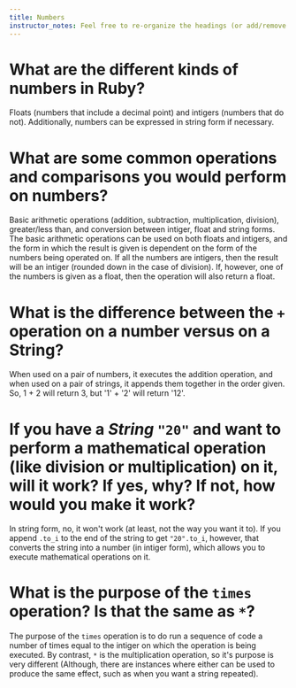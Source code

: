 ```yaml
---
title: Numbers
instructor_notes: Feel free to re-organize the headings (or add/remove headings) below. We included the headings for your benefit, but it's 100% fine if you want to write your responses in some different structure.
---
```


# What are the different kinds of numbers in Ruby?

Floats (numbers that include a decimal point) and intigers (numbers that do not). Additionally, numbers can be expressed in string form if necessary.

# What are some common operations and comparisons you would perform on numbers?

Basic arithmetic operations (addition, subtraction, multiplication, division), greater/less than, and conversion between intiger, float and string forms.
The basic arithmetic operations can be used on both floats and intigers, and the form in which the result is given is dependent on the form of the numbers being operated on. If all the numbers are intigers, then the result will be an intiger (rounded down in the case of division). If, however, one of the numbers is given as a float, then the operation will also return a float.

# What is the difference between the `+` operation on a number versus on a String?

When used on a pair of numbers, it executes the addition operation, and when used on a pair of strings, it appends them together in the order given. So, 1 + 2 will return 3, but '1' + '2' will return '12'.

# If you have a _String_ `"20"` and want to perform a mathematical operation (like division or multiplication) on it, will it work? If yes, why? If not, how would you make it work?

In string form, no, it won't work (at least, not the way you want it to). If you append `.to_i` to the end of the string to get `"20".to_i`, however, that converts the string into a number (in intiger form), which allows you to execute mathematical operations on it.

# What is the purpose of the `times` operation? Is that the same as `*`?

The purpose of the `times` operation is to do run a sequence of code a number of times equal to the intiger on which the operation is being executed. By contrast, `*` is the multiplication operation, so it's purpose is very different (Although, there are instances where either can be used to produce the same effect, such as when you want a string repeated).
